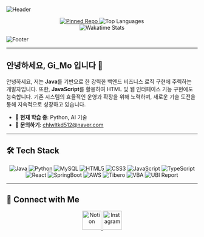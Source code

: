 ![Header](https://capsule-render.vercel.app/api?type=waving&color=gradient&height=250&section=header&text=Gi_Mo&fontSize=40&fontAlignY=40&fontColor=ffffff&animation=fadeIn&desc=Welcome%20to%20my%20GitHub%20profile&descAlignY=60&descAlign=50)

<div align="center">
  <!-- Pinned Repository & Top Languages -->
  <a href="https://github.com/orgs/RDRG-project/repositories">
    <img src="https://github-readme-stats.vercel.app/api/pin/?username=JiSangChoe&repo=Java_basic&theme=rose_pine" alt="Pinned Repo" />
  </a>
  <img src="https://github-readme-stats.vercel.app/api/top-langs/?username=JiSangChoe&layout=compact&theme=rose_pine" alt="Top Languages" />
</div>

<div align="center">
  <!-- Wakatime Stats -->
  <img src="https://github-readme-stats.vercel.app/api/wakatime?username=JiSangChoe&theme=rose_pine" alt="Wakatime Stats" />
</div>

![Footer](https://capsule-render.vercel.app/api?type=waving&color=gradient&height=120&section=footer)

---

## 안녕하세요, Gi_Mo 입니다 👋

안녕하세요, 저는 **Java**를 기반으로 한 강력한 백엔드 비즈니스 로직 구현에 주력하는 개발자입니다. 또한, **JavaScript**를 활용하여 HTML 및 웹 인터페이스 기능 구현에도 능숙합니다. 
기존 시스템의 효율적인 운영과 확장을 위해 노력하며, 새로운 기술 도전을 통해 지속적으로 성장하고 있습니다.

- **🌱 현재 학습 중**: Python, AI 기술
- **💬 문의하기**: [chlwltkd512@naver.com](mailto:chlwltkd512@naver.com)

---

## 🛠 Tech Stack

<div align="center">
  <img src="https://img.shields.io/badge/Java-%23ED8B00.svg?style=for-the-badge&logo=openjdk&logoColor=white" alt="Java" />
  <img src="https://img.shields.io/badge/Python-%2314354C.svg?style=for-the-badge&logo=python&logoColor=white" alt="Python" />
  <img src="https://img.shields.io/badge/MySQL-%2300f.svg?style=for-the-badge&logo=mysql&logoColor=white" alt="MySQL" />
  <img src="https://img.shields.io/badge/HTML5-%23E34F26.svg?style=for-the-badge&logo=html5&logoColor=white" alt="HTML5" />
  <img src="https://img.shields.io/badge/CSS3-%231572B6.svg?style=for-the-badge&logo=css3&logoColor=white" alt="CSS3" />
  <img src="https://img.shields.io/badge/JavaScript-%23F7DF1E.svg?style=for-the-badge&logo=javascript&logoColor=black" alt="JavaScript" />
  <img src="https://img.shields.io/badge/TypeScript-%23007ACC.svg?style=for-the-badge&logo=typescript&logoColor=white" alt="TypeScript" />
  <img src="https://img.shields.io/badge/React-%234B8BF4.svg?style=for-the-badge&logo=react&logoColor=white" alt="React" />
  <img src="https://img.shields.io/badge/SpringBoot-%236DB33F.svg?style=for-the-badge&logo=spring&logoColor=white" alt="SpringBoot" />
  <img src="https://img.shields.io/badge/AWS-%23232F3E.svg?style=for-the-badge&logo=amazonaws&logoColor=white" alt="AWS" />
  <img src="https://img.shields.io/badge/Tibero-0A74DA?style=for-the-badge&logo=database&logoColor=white" alt="Tibero" />
  <img src="https://img.shields.io/badge/VBA-6A0DAD?style=for-the-badge&logo=microsoft&logoColor=white" alt="VBA" />
  <img src="https://img.shields.io/badge/UBI%20Report-FF6347?style=for-the-badge" alt="UBI Report" />
</div>

---

## 🔗 Connect with Me

<div align="center">
  <a href="https://spectacular-lycra-af6.notion.site/054ea0f3030b47a28c8484e51d1b6815?pvs=4">
    <img src="https://rararis.com/wp-content/uploads/2023/08/%EB%85%B8%EC%85%98Notion-%EC%A3%BC%EC%9A%94-%EA%B8%B0%EB%8A%A5-%EB%B0%8F-%EB%8B%A4%EC%9A%B4%EB%A1%9C%EB%93%9C.png" alt="Notion" width="50" />
  </a>
  <a href="https://www.instagram.com/ji_ij_sg/">
    <img src="https://i.namu.wiki/i/PpCUHjc8PoAlAWoSip-m3KtgYMq7Ft1sI2BiCioMrclYCFdnjCEVKdPyXJ3yqXgHjgboqOp-8Q9z71WTisQy_A.svg" alt="Instagram" width="50" />
  </a>
</div>
